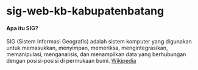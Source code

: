 # sig-web-kb-kabupatenbatang

#### Apa itu SIG?

SIG (Sistem Informasi Geografis) adalah sistem komputer yang digunakan untuk memasukkan, menyimpan, memeriksa, mengintegrasikan, memanipulasi, menganalisis, dan menampilkan data yang berhubungan dengan posisi-posisi di permukaan bumi. [Wikipedia](https://id.wikipedia.org/wiki/Sistem_informasi_geografis)
